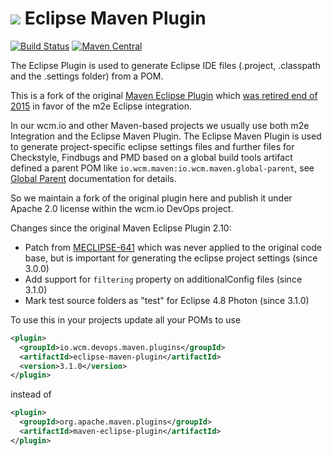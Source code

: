 <img src="http://wcm.io/images/favicon-16@2x.png"/> Eclipse Maven Plugin
======
[![Build Status](https://travis-ci.org/wcm-io-devops/eclipse-maven-plugin.png?branch=develop)](https://travis-ci.org/wcm-io-devops/eclipse-maven-plugin)
[![Maven Central](https://maven-badges.herokuapp.com/maven-central/io.wcm.devops.maven.plugins/eclipse-maven-plugin/badge.svg)](https://maven-badges.herokuapp.com/maven-central/io.wcm.devops.maven.plugins/eclipse-maven-plugin)

The Eclipse Plugin is used to generate Eclipse IDE files (.project, .classpath and the .settings folder) from a POM.

This is a fork of the original [Maven Eclipse Plugin](https://maven.apache.org/plugins/maven-eclipse-plugin/) which [was retired end of 2015](http://mail-archives.apache.org/mod_mbox/maven-dev/201510.mbox/%3Cop.x55dxii1kdkhrr%40robertscholte.dynamic.ziggo.nl%3E) in favor of the m2e Eclipse integration.

In our wcm.io and other Maven-based projects we usually use both m2e Integration and the Eclipse Maven Plugin. The Eclipse Maven Plugin is used to generate project-specific eclipse settings files and further files for Checkstyle, Findbugs and PMD based on a global build tools artifact defined a parent POM like `io.wcm.maven:io.wcm.maven.global-parent`, see [Global Parent](http://wcm.io/tooling/maven/global-parent.html) documentation for details.

So we maintain a fork of the original plugin here and publish it under Apache 2.0 license within the wcm.io DevOps project.

Changes since the original Maven Eclipse Plugin 2.10:

* Patch from [MECLIPSE-641](https://issues.apache.org/jira/browse/MECLIPSE-641) which was never applied to the original code base, but is important for generating the eclipse project settings (since 3.0.0)
* Add support for `filtering` property on additionalConfig files (since 3.1.0)
* Mark test source folders as "test" for Eclipse 4.8 Photon (since 3.1.0)

To use this in your projects update all your POMs to use

```xml
<plugin>
  <groupId>io.wcm.devops.maven.plugins</groupId>
  <artifactId>eclipse-maven-plugin</artifactId>
  <version>3.1.0</version>
</plugin>
```

instead of

```xml
<plugin>
  <groupId>org.apache.maven.plugins</groupId>
  <artifactId>maven-eclipse-plugin</artifactId>
</plugin>
```

